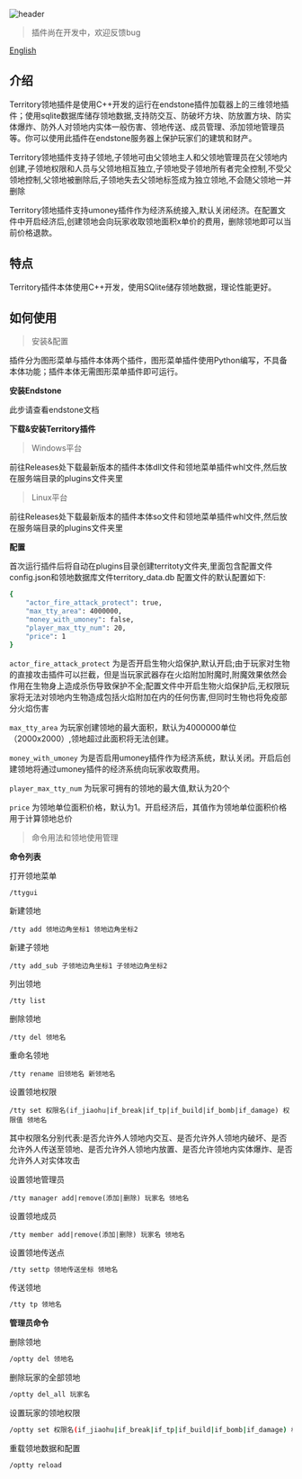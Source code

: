 ![header](https://capsule-render.vercel.app/api?type=waving&height=300&color=gradient&text=Territory%20Plugin&textBg=false&desc=About%20A%20three-dimensional%20territory%20plugin%20developed%20for%20Endstone%20&descAlignY=70&fontColor=802e82&reversal=false)

> 插件尚在开发中，欢迎反馈bug

 [English](README.md)

## 介绍

Territory领地插件是使用C++开发的运行在endstone插件加载器上的三维领地插件；使用sqlite数据库储存领地数据,支持防交互、防破坏方块、防放置方块、防实体爆炸、防外人对领地内实体一般伤害、领地传送、成员管理、添加领地管理员等。你可以使用此插件在endstone服务器上保护玩家们的建筑和财产。

Territory领地插件支持子领地,子领地可由父领地主人和父领地管理员在父领地内创建,子领地权限和人员与父领地相互独立,子领地受子领地所有者完全控制,不受父领地控制,父领地被删除后,子领地失去父领地标签成为独立领地,不会随父领地一并删除

Territory领地插件支持umoney插件作为经济系统接入,默认关闭经济。在配置文件中开启经济后,创建领地会向玩家收取领地面积x单价的费用，删除领地即可以当前价格退款。

## 特点

Territory插件本体使用C++开发，使用SQlite储存领地数据，理论性能更好。

## 如何使用

> 安装&配置

插件分为图形菜单与插件本体两个插件，图形菜单插件使用Python编写，不具备本体功能；插件本体无需图形菜单插件即可运行。

**安装Endstone**

此步请查看endstone文档

**下载&安装Territory插件**

> Windows平台

前往Releases处下载最新版本的插件本体dll文件和领地菜单插件whl文件,然后放在服务端目录的plugins文件夹里

> Linux平台

前往Releases处下载最新版本的插件本体so文件和领地菜单插件whl文件,然后放在服务端目录的plugins文件夹里

**配置**

首次运行插件后将自动在plugins目录创建territoty文件夹,里面包含配置文件config.json和领地数据库文件territory_data.db
配置文件的默认配置如下:

```bash
{
    "actor_fire_attack_protect": true,
    "max_tty_area": 4000000,
    "money_with_umoney": false,
    "player_max_tty_num": 20,
    "price": 1
}
```

`actor_fire_attack_protect` 为是否开启生物火焰保护,默认开启;由于玩家对生物的直接攻击插件可以拦截，但是当玩家武器存在火焰附加附魔时,附魔效果依然会作用在生物身上造成杀伤导致保护不全;配置文件中开启生物火焰保护后,无权限玩家将无法对领地内生物造成包括火焰附加在内的任何伤害,但同时生物也将免疫部分火焰伤害

`max_tty_area` 为玩家创建领地的最大面积，默认为4000000单位（2000x2000）,领地超过此面积将无法创建。

`money_with_umoney` 为是否启用umoney插件作为经济系统，默认关闭。开启后创建领地将通过umoney插件的经济系统向玩家收取费用。

`player_max_tty_num` 为玩家可拥有的领地的最大值,默认为20个

`price` 为领地单位面积价格，默认为1。开启经济后，其值作为领地单位面积价格用于计算领地总价

> 命令用法和领地使用管理

**命令列表**

打开领地菜单

```shell
/ttygui
```

新建领地

```shell
/tty add 领地边角坐标1 领地边角坐标2
```

新建子领地

```shell
/tty add_sub 子领地边角坐标1 子领地边角坐标2
```

列出领地

```shell
/tty list
```

删除领地

```shell
/tty del 领地名
```

重命名领地

```shell
/tty rename 旧领地名 新领地名
```

设置领地权限

```shell
/tty set 权限名(if_jiaohu|if_break|if_tp|if_build|if_bomb|if_damage) 权限值 领地名
```

其中权限名分别代表:是否允许外人领地内交互、是否允许外人领地内破坏、是否允许外人传送至领地、是否允许外人领地内放置、是否允许领地内实体爆炸、是否允许外人对实体攻击

设置领地管理员

```shell
/tty manager add|remove(添加|删除) 玩家名 领地名
```

设置领地成员

```shell
/tty member add|remove(添加|删除) 玩家名 领地名
```

设置领地传送点

```bash
/tty settp 领地传送坐标 领地名
```

传送领地

```bash
/tty tp 领地名
```

**管理员命令**

删除领地

```bash
/optty del 领地名
```

删除玩家的全部领地

```bash
/optty del_all 玩家名
```

设置玩家的领地权限

```bash
/optty set 权限名(if_jiaohu|if_break|if_tp|if_build|if_bomb|if_damage) 权限值 领地名
```

重载领地数据和配置

```bash
/optty reload
```
